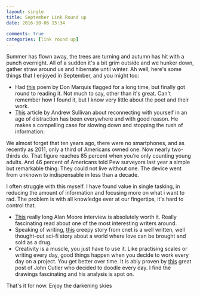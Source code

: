 ```yaml
---  
layout: single  
title: September Link Round up  
date: 2016-10-06 15:34  
  
comments: true  
categories: [link round up]  
---  
```

Summer has flown away, the trees are turning and autumn has hit with a punch overnight. All of a sudden it's a bit grim outside and we hunker down, gather straw around us and hibernate until winter. Ah well, here's some things that I enjoyed in September, and you might too:  

* Had <a href="http://donmarquis.org/themoth.html">this</a> poem by Don Marquis flagged for a long time, but finally got round to reading it. Not much to say, other than it's great. Can't remember how I found it, but I know very little about the poet and their work.  
* <a href="http://nymag.com/selectall/2016/09/andrew-sullivan-technology-almost-killed-me.html">This</a> article by Andrew Sullivan about reconnecting with yourself in an age of distraction has been everywhere and with good reason. He makes a compelling case for slowing down and stopping the rush of information:  
<!--more-->  
>   
  We almost forget that ten years ago, there were no smartphones, and as recently as 2011, only a third of Americans owned one. Now nearly two-thirds do. That figure reaches 85 percent when you’re only counting young adults. And 46 percent of Americans told Pew surveyors last year a simple but remarkable thing: They could not live without one. The device went from unknown to indispensable in less than a decade.   

I often struggle with this myself. I have found value in single tasking, in reducing the amount of information and focusing more on what i want to rad. The problem is with all knowledge ever at our fingertips, it's hard to control that.  


* <a href="https://londonhollywood.wordpress.com/2016/09/22/if-you-read-only-one-alan-moore-jerusalem-interview-make-it-this-one/">This</a> really long Alan Moore interview is absolutely worth it. Really fascinating read about one of the most interesting writers around.  
* Speaking of writing, <a href="http://www.cnet.com/technically-literate/eros/">this</a> creepy story from cnet is a well written, well thought-out sci-fi story about a world where love can be brought and sold as a drug.  
* Creativity is a muscle, you just have to use it. Like practising scales or writing every day, good things happen when you decide to work every day on a project. You get better over time. It is ably proven by <a href="https://medium.com/personal-growth/10-things-i-learned-by-doodling-for-100-days-straight-a802753c5a25#.8lwjrvdmy">this</a> great post of John Cutler who decided to doodle every day. I find the drawings fascinating and his analysis is spot on.  

That's it for now. Enjoy the darkening skies  
